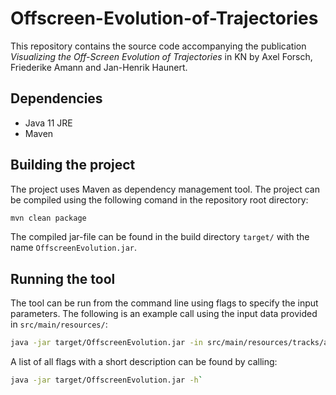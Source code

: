 # Offscreen-Evolution-of-Trajectories

This repository contains the source code accompanying the publication *Visualizing the Off-Screen Evolution of Trajectories* in KN by Axel Forsch, Friederike Amann and Jan-Henrik Haunert.

## Dependencies

* Java 11 JRE
* Maven

## Building the project

The project uses Maven as dependency management tool. The project can be compiled using the following comand in the repository root directory:

```sh
mvn clean package
```

The compiled jar-file can be found in the build directory `target/` with the name `OffscreenEvolution.jar`.

## Running the tool

The tool can be run from the command line using flags to specify the input parameters. The following is an example call using the input data provided in `src/main/resources/`:

```sh
java -jar target/OffscreenEvolution.jar -in src/main/resources/tracks/allTracks.shp -bounds 797079.042,6582411.495,806112.618,6588239.608 -out out/ -beta 0.1 -kappa .90 -t 150 -ns 3 -ol 0.5 -vmax 7 -var ALL_POINTS
```

A list of all flags with a short description can be found by calling:

```sh
java -jar target/OffscreenEvolution.jar -h`
```

